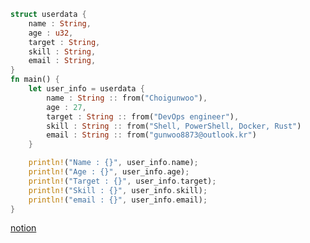 ```rust
struct userdata {
    name : String,
    age : u32,
    target : String,
    skill : String,
    email : String,
}
fn main() {
    let user_info = userdata {
        name : String :: from("Choigunwoo"),
        age : 27,
        target : String :: from("DevOps engineer"),
        skill : String :: from("Shell, PowerShell, Docker, Rust")
        email : String :: from("gunwoo8873@outlook.kr")
    }

    println!("Name : {}", user_info.name);
    println!("Age : {}", user_info.age);
    println!("Target : {}", user_info.target);
    println!("Skill : {}", user_info.skill);
    println!("email : {}", user_info.email);
}
```
[notion](https://gunwoo8873.notion.site/Home-815249bf872b4cabb900895ad0dd31ff?pvs=4)
<!--
**gunwoo8873/gunwoo8873** is a ✨ _special_ ✨ repository because its `README.md` (this file) appears on your GitHub profile.

Here are some ideas to get you started:

- 🔭 I’m currently working on ...
- 🌱 I’m currently learning ...
- 👯 I’m looking to collaborate on ...
- 🤔 I’m looking for help with ...
- 💬 Ask me about ...
- 📫 How to reach me: ...
- 😄 Pronouns: ...
- ⚡ Fun fact: ...
-->
